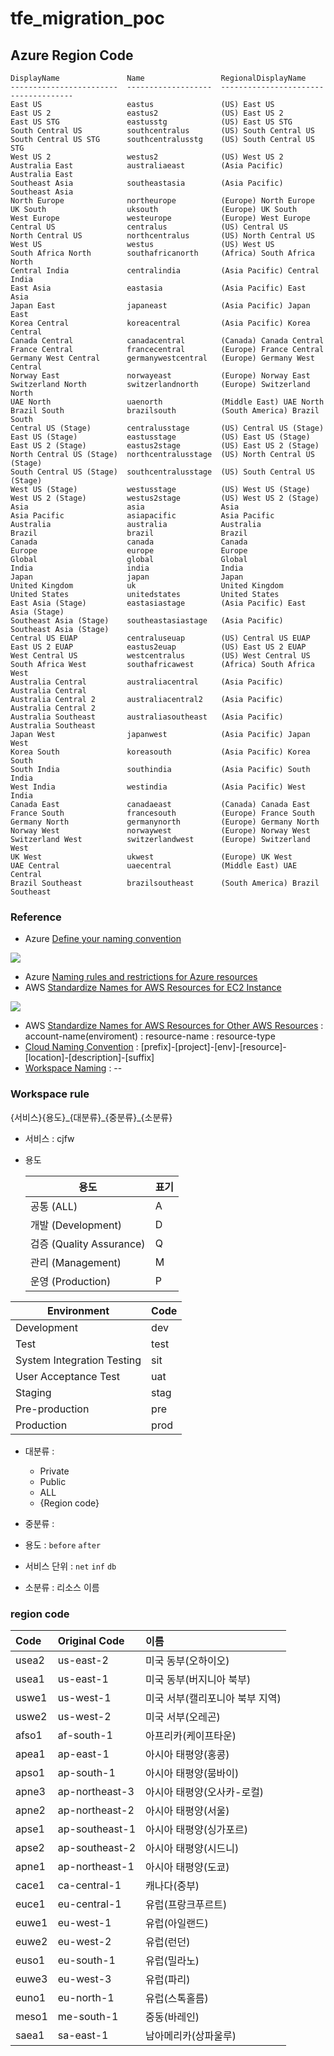 # tfe_migration_poc


## Azure Region Code
```
DisplayName               Name                 RegionalDisplayName
------------------------  -------------------  -------------------------------------
East US                   eastus               (US) East US
East US 2                 eastus2              (US) East US 2
East US STG               eastusstg            (US) East US STG
South Central US          southcentralus       (US) South Central US
South Central US STG      southcentralusstg    (US) South Central US STG
West US 2                 westus2              (US) West US 2
Australia East            australiaeast        (Asia Pacific) Australia East
Southeast Asia            southeastasia        (Asia Pacific) Southeast Asia
North Europe              northeurope          (Europe) North Europe
UK South                  uksouth              (Europe) UK South
West Europe               westeurope           (Europe) West Europe
Central US                centralus            (US) Central US
North Central US          northcentralus       (US) North Central US
West US                   westus               (US) West US
South Africa North        southafricanorth     (Africa) South Africa North
Central India             centralindia         (Asia Pacific) Central India
East Asia                 eastasia             (Asia Pacific) East Asia
Japan East                japaneast            (Asia Pacific) Japan East
Korea Central             koreacentral         (Asia Pacific) Korea Central
Canada Central            canadacentral        (Canada) Canada Central
France Central            francecentral        (Europe) France Central
Germany West Central      germanywestcentral   (Europe) Germany West Central
Norway East               norwayeast           (Europe) Norway East
Switzerland North         switzerlandnorth     (Europe) Switzerland North
UAE North                 uaenorth             (Middle East) UAE North
Brazil South              brazilsouth          (South America) Brazil South
Central US (Stage)        centralusstage       (US) Central US (Stage)
East US (Stage)           eastusstage          (US) East US (Stage)
East US 2 (Stage)         eastus2stage         (US) East US 2 (Stage)
North Central US (Stage)  northcentralusstage  (US) North Central US (Stage)
South Central US (Stage)  southcentralusstage  (US) South Central US (Stage)
West US (Stage)           westusstage          (US) West US (Stage)
West US 2 (Stage)         westus2stage         (US) West US 2 (Stage)
Asia                      asia                 Asia
Asia Pacific              asiapacific          Asia Pacific
Australia                 australia            Australia
Brazil                    brazil               Brazil
Canada                    canada               Canada
Europe                    europe               Europe
Global                    global               Global
India                     india                India
Japan                     japan                Japan
United Kingdom            uk                   United Kingdom
United States             unitedstates         United States
East Asia (Stage)         eastasiastage        (Asia Pacific) East Asia (Stage)
Southeast Asia (Stage)    southeastasiastage   (Asia Pacific) Southeast Asia (Stage)
Central US EUAP           centraluseuap        (US) Central US EUAP
East US 2 EUAP            eastus2euap          (US) East US 2 EUAP
West Central US           westcentralus        (US) West Central US
South Africa West         southafricawest      (Africa) South Africa West
Australia Central         australiacentral     (Asia Pacific) Australia Central
Australia Central 2       australiacentral2    (Asia Pacific) Australia Central 2
Australia Southeast       australiasoutheast   (Asia Pacific) Australia Southeast
Japan West                japanwest            (Asia Pacific) Japan West
Korea South               koreasouth           (Asia Pacific) Korea South
South India               southindia           (Asia Pacific) South India
West India                westindia            (Asia Pacific) West India
Canada East               canadaeast           (Canada) Canada East
France South              francesouth          (Europe) France South
Germany North             germanynorth         (Europe) Germany North
Norway West               norwaywest           (Europe) Norway West
Switzerland West          switzerlandwest      (Europe) Switzerland West
UK West                   ukwest               (Europe) UK West
UAE Central               uaecentral           (Middle East) UAE Central
Brazil Southeast          brazilsoutheast      (South America) Brazil Southeast
```




### Reference
- Azure [Define your naming convention](https://docs.microsoft.com/en-us/azure/cloud-adoption-framework/ready/azure-best-practices/resource-naming) 
<img src="https://docs.microsoft.com/en-us/azure/cloud-adoption-framework/_images/ready/resource-naming.png">

- Azure [Naming rules and restrictions for Azure resources](https://docs.microsoft.com/en-gb/azure/azure-resource-manager/management/resource-name-rules)
- AWS [Standardize Names for AWS Resources for EC2 Instance](https://docs.aws.amazon.com/whitepapers/latest/tagging-best-practices/ec2-instances.html)
<img src="https://docs.aws.amazon.com/whitepapers/latest/tagging-best-practices/images/tagimage3.png">

- AWS [Standardize Names for AWS Resources for Other AWS Resources](https://docs.aws.amazon.com/whitepapers/latest/tagging-best-practices/other-aws-resource-types.html) : account-name(enviroment) : resource-name	: resource-type
- [Cloud Naming Convention](https://stepan.wtf/cloud-naming-convention/) : [prefix]-[project]-[env]-[resource]-[location]-[description]-[suffix]
- [Workspace Naming](https://www.terraform.io/docs/cloud/workspaces/naming.html) : <COMPONENT>-<ENVIRONMENT>-<REGION>


### Workspace rule

{서비스}{용도}\_{대분류}\_{중분류}\_{소분류}

- 서비스 : cjfw

- 용도

  | 용도                     | 표기  |
  | ----------------------- | ---- |
  | 공통 (ALL)               | A    |
  | 개발 (Development)       | D    |
  | 검증 (Quality Assurance) | Q    |
  | 관리 (Management)        | M    |
  | 운영 (Production)        | P    |
  
|Environment |	Code|
| ----------------------- | ---- |
|Development|	dev|
|Test	|test|
|System Integration Testing	|sit |
|User Acceptance Test	|uat|
|Staging |	stag |
|Pre-production	|pre |
|Production	|prod|

- 대분류 :

  - Private
  - Public
  - ALL
  - {Region code}

-  중분류 :

  - 용도 : `before` `after`
  - 서비스 단위 : `net` `inf` `db`

- 소분류 :  리소스 이름



### region code

| Code  | Original Code    | 이름                            |
| :---- | :--------------- | :------------------------------ |
| usea2 | us-east-2      | 미국 동부(오하이오)             |
| usea1 | us-east-1      | 미국 동부(버지니아 북부)        |
| uswe1 | us-west-1      | 미국 서부(캘리포니아 북부 지역) |
| uswe2 | us-west-2      | 미국 서부(오레곤)               |
| afso1 | af-south-1     | 아프리카(케이프타운)            |
| apea1 | ap-east-1      | 아시아 태평양(홍콩)             |
| apso1 | ap-south-1     | 아시아 태평양(뭄바이)           |
| apne3 | ap-northeast-3 | 아시아 태평양(오사카-로컬)      |
| apne2 | ap-northeast-2 | 아시아 태평양(서울)             |
| apse1 | ap-southeast-1 | 아시아 태평양(싱가포르)         |
| apse2 | ap-southeast-2 | 아시아 태평양(시드니)           |
| apne1 | ap-northeast-1 | 아시아 태평양(도쿄)             |
| cace1 | ca-central-1   | 캐나다(중부)                    |
| euce1 | eu-central-1   | 유럽(프랑크푸르트)              |
| euwe1 | eu-west-1      | 유럽(아일랜드)                  |
| euwe2 | eu-west-2      | 유럽(런던)                      |
| euso1 | eu-south-1     | 유럽(밀라노)                    |
| euwe3 | eu-west-3      | 유럽(파리)                      |
| euno1 | eu-north-1     | 유럽(스톡홀름)                  |
| meso1 | me-south-1     | 중동(바레인)                    |
| saea1 | sa-east-1      | 남아메리카(상파울루)            |
